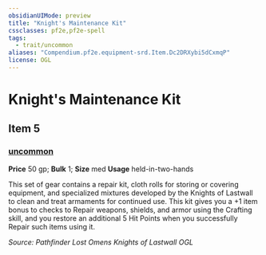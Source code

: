```yaml
---
obsidianUIMode: preview
title: "Knight's Maintenance Kit"
cssclasses: pf2e,pf2e-spell
tags:
  - trait/uncommon
aliases: "Compendium.pf2e.equipment-srd.Item.Dc2DRXybi5dCxmqP"
license: OGL
---
```

# Knight's Maintenance Kit
## Item 5
### [uncommon](uncommon "Uncommon Rarity Trait")


**Price** 50 gp; 
**Bulk** 1; **Size** med
**Usage** held-in-two-hands

This set of gear contains a repair kit, cloth rolls for storing or covering equipment, and specialized mixtures developed by the Knights of Lastwall to clean and treat armaments for continued use. This kit gives you a +1 item bonus to checks to Repair weapons, shields, and armor using the Crafting skill, and you restore an additional 5 Hit Points when you successfully Repair such items using it.

*Source: Pathfinder Lost Omens Knights of Lastwall*
*OGL*